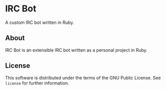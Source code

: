 IRC Bot
=======

A custom IRC bot written in Ruby.

About
-----

IRC Bot is an extensible IRC bot written as a personal project in Ruby.


License
-------

This software is distributed under the terms of the GNU Public License. See `license` for further information.
